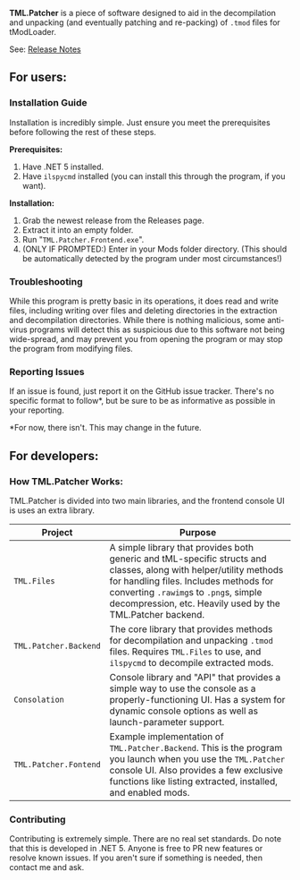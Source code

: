 **TML.Patcher** is a piece of software designed to aid in the decompilation and unpacking (and eventually patching and re-packing) of `.tmod` files for tModLoader.

See: [Release Notes](RELEASENOTES.md)

## For users:
### Installation Guide
Installation is incredibly simple. Just ensure you meet the prerequisites before following the rest of these steps.

**Prerequisites:**
1. Have .NET 5 installed.
2. Have `ilspycmd` installed (you can install this through the program, if you want).

**Installation:**
1. Grab the newest release from the Releases page.
2. Extract it into an empty folder.
3. Run "`TML.Patcher.Frontend.exe`".
4. (ONLY IF PROMPTED:) Enter in your Mods folder directory. (This should be automatically detected by the program under most circumstances!)

### Troubleshooting
While this program is pretty basic in its operations, it does read and write files, including writing over files and deleting directories in the extraction and decompilation directories. While there is nothing malicious, some anti-virus programs will detect this as suspicious due to this software not being wide-spread, and may prevent you from opening the program or may stop the program from modifying files.

### Reporting Issues
If an issue is found, just report it on the GitHub issue tracker. There's no specific format to follow*, but be sure to be as informative as possible in your reporting.

*For now, there isn't. This may change in the future.

## For developers:
### How TML.Patcher Works:
TML.Patcher is divided into two main libraries, and the frontend console UI is uses an extra library.

Project | Purpose
------- | -------
`TML.Files` | A simple library that provides both generic and tML-specific structs and classes, along with helper/utility methods for handling files. Includes methods for converting `.rawimg`s to `.png`s, simple decompression, etc. Heavily used by the TML.Patcher backend.
`TML.Patcher.Backend` | The core library that provides methods for decompilation and unpacking `.tmod` files. Requires `TML.Files` to use, and `ilspycmd` to decompile extracted mods.
`Consolation` | Console library and "API" that provides a simple way to use the console as a properly-functioning UI. Has a system for dynamic console options as well as launch-parameter support.
`TML.Patcher.Fontend` | Example implementation of `TML.Patcher.Backend`. This is the program you launch when you use the `TML.Patcher` console UI. Also provides a few exclusive functions like listing extracted, installed, and enabled mods.

### Contributing
Contributing is extremely simple. There are no real set standards. Do note that this is developed in .NET 5. Anyone is free to PR new features or resolve known issues. If you aren't sure if something is needed, then contact me and ask.